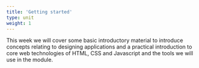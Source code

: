 ```yaml
---
title: 'Getting started'
type: unit
weight: 1
---
```


This week we will cover some basic introductory material to introduce concepts relating to designing applications and a practical introduction to core web technologies of HTML, CSS and Javascript and the tools we will use in the module.

